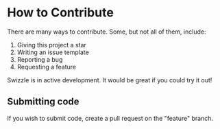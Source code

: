 # How to Contribute

There are many ways to contribute. Some, but not all of them, include:

1. Giving this project a star
2. Writing an issue template
3. Reporting a bug
4. Requesting a feature

Swizzle is in active development. It would be great if you could try it out!

## Submitting code

If you wish to submit code, create a pull request on the "feature" branch.
